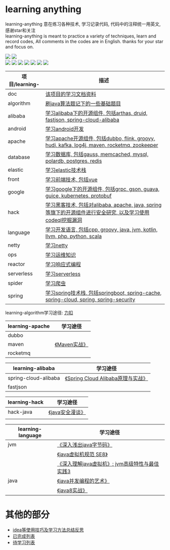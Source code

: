 # learning anything

learning-anything 意在练习各种技术, 学习记录代码, 代码中的注释统一用英文, 感谢star和关注  
learning-anything is meant to practice a variety of techniques, learn and record codes, All comments in the codes are in
English. thanks for your star and focus on.

![](https://img.shields.io/badge/Author-XJJ-orange)
![](https://img.shields.io/badge/Email-2849771625%40qq.com-orange)  
![](https://img.shields.io/github/repo-size/x-j-j/learning-anything?color=lightgrey)
![](https://img.shields.io/github/languages/count/x-j-j/learning-anything?color=lightgrey)
![](https://img.shields.io/github/languages/top/x-j-j/learning-anything?color=lightgrey)
![](https://img.shields.io/github/commit-activity/m/x-j-j/learning-anything?color=lightgrey)
![](https://img.shields.io/github/last-commit/x-j-j/learning-anything?color=lightgrey)
![](https://img.shields.io/github/stars/x-j-j/learning-anything?style=social)
![](https://img.shields.io/github/forks/x-j-j/learning-anything?style=social)

| 项目/learning- | 描述                                                                                                                                                             |
|--------------|----------------------------------------------------------------------------------------------------------------------------------------------------------------|
| doc          | [该项目的学习文档资料](https://www.aliyundrive.com/s/ngpTUNYpZ55)                                                                                                        |
| algorithm    | [刷java算法题记下的一些基础题目](https://github.com/x-j-j/learning-anything/tree/master/learning-algorithm)                                                                 |
| alibaba      | [学习alibaba下的开源组件, 包括arthas, druid, fastjson, spring-cloud-alibaba](https://github.com/x-j-j/learning-anything/tree/master/learning-alibaba)                    |
| android      | [学习android开发](https://github.com/x-j-j/learning-anything/tree/master/learning-android)                                                                         |
| apache       | [学习apache开源组件, 包括dubbo, flink, groovy, hudi, kafka, log4j, maven, rocketmq, zookeeper](https://github.com/x-j-j/learning-anything/tree/master/learning-apache) |
| database     | [学习数据库, 包括gauss, memcached, mysql, polardb, postgres, redis](https://github.com/x-j-j/learning-anything/tree/master/learning-database)                         |
| elastic      | [学习elastic技术栈](https://github.com/x-j-j/learning-anything/tree/master/learning-elastic)                                                                        |
| front        | [学习前端技术, 包括vue](https://github.com/x-j-j/learning-anything/tree/master/learning-front)                                                                         |
| google       | [学习google下的开源组件, 包括grpc, gson, guava, guice, kubernetes, protobuf](https://github.com/x-j-j/learning-anything/tree/master/learning-google)                     |
| hack         | [学习黑客技术, 包括对alibaba, apache, java, spring等旗下的开源组件进行安全研究, 以及学习使用codeql挖掘漏洞](https://github.com/x-j-j/learning-anything/tree/master/learning-hack)               |
| language     | [学习开发语言, 包括cpp, groovy, java, jvm, kotlin, llvm, php, python, scala](https://github.com/x-j-j/learning-anything/tree/master/learning-language)                 |
| netty        | [学习netty](https://github.com/x-j-j/learning-anything/tree/master/learning-netty)                                                                               |
| ops          | [学习运维知识](https://github.com/x-j-j/learning-anything/tree/master/learning-ops)                                                                                  |
| reactor      | [学习响应式编程](https://github.com/x-j-j/learning-anything/tree/master/learning-reactor)                                                                             |
| serverless   | [学习serverless](https://github.com/x-j-j/learning-anything/tree/master/learning-serverless)                                                                     |
| spider       | [学习爬虫](https://github.com/x-j-j/learning-anything/tree/master/learning-spider)                                                                                 |
| spring       | [学习spring技术栈, 包括springboot, spring-cache, spring-cloud, spring, spring-security](https://github.com/x-j-j/learning-anything/tree/master/learning-spring)       |


learning-algorithm学习途径: [力扣]()

| learning-apache | 学习途径                                                                                                     |
|-----------------|----------------------------------------------------------------------------------------------------------|
| dubbo           |                                                                                                          |
| maven           | [《Maven实战》](https://www.aliyundrive.com/s/ngpTUNYpZ55/folder/6359300490083d85e6b24389aef12d098c36aace)   |
| rocketmq        |                                                                                                          |

| learning-alibaba       | 学习途径                                                                                                                      |
|------------------------|---------------------------------------------------------------------------------------------------------------------------|
| spring-cloud-alibaba   | [《Spring Cloud Alibaba原理与实战》](https://www.aliyundrive.com/s/ngpTUNYpZ55/folder/6359300490083d85e6b24389aef12d098c36aace)  |
| fastjson               |                                                                                                                           |

| learning-hack | 学习途径           |
|---------------|----------------|
| hack-java     | [《java安全漫谈》]() |
|               |                |

| learning-language | 学习途径                                                                                                       |
|-------------------|------------------------------------------------------------------------------------------------------------|
| jvm               | [《深入浅出java字节码》]()                                                                                          |
|                   | [《java虚拟机规范 SE8》]()                                                                                        |
|                   | [《深入理解java虚拟机》: jvm高级特性与最佳实践3]()                                                                           |
| java              | [《java并发编程的艺术》](https://www.aliyundrive.com/s/ngpTUNYpZ55/folder/6359300490083d85e6b24389aef12d098c36aace) |
|                   | [《java8实战》](https://www.aliyundrive.com/s/ngpTUNYpZ55/folder/6359300490083d85e6b24389aef12d098c36aace)     |


# 其他的部分
- [idea等使用技巧及学习方法总结反思](https://github.com/x-j-j/learning-anything/blob/master/Zeditor-suggestions.md)  
- [已完成列表](https://github.com/x-j-j/learning-anything/blob/master/Zalready-learned.md)  
- [待学习列表](https://github.com/x-j-j/learning-anything/blob/master/Zplanto-learn.md)  
